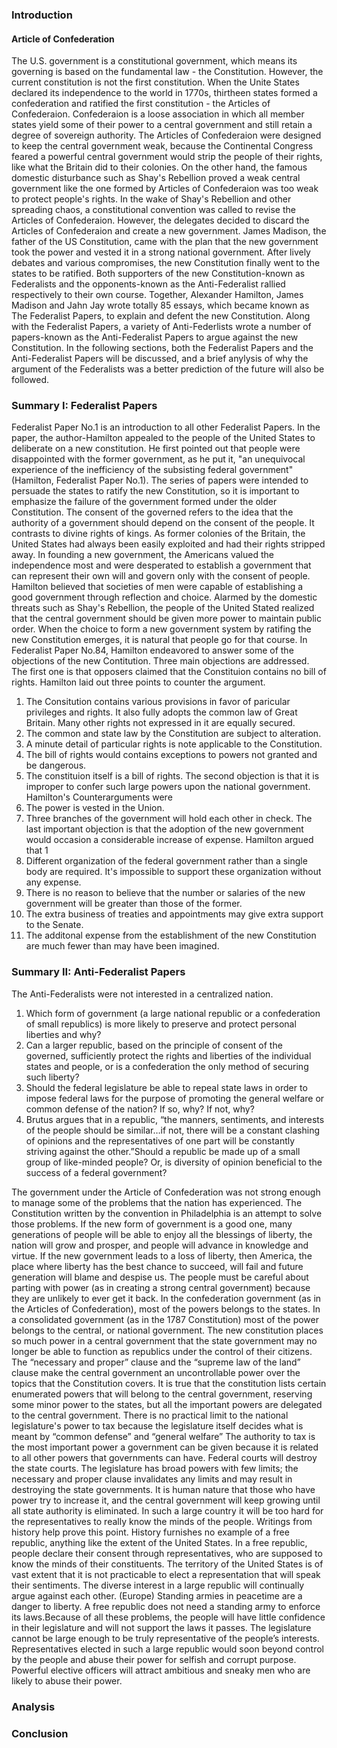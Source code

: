 ### Introduction

#### Article of Confederation

The U.S. government is a constitutional government, which means its governing is based on the fundamental law - the Constitution. However, the current constitution is not the first constitution. When the Unite States declared its independence to the world in 1770s, thirtheen states formed a confederation and ratified the first constitution - the Articles of Confederaion.
Confederaion is a loose association in which all member states yield some of their power to a central government and still retain a degree of sovereign authority. The Articles of Confederaion were designed to keep the central government weak, because the Continental Congress feared a powerful central government would strip the people of their rights, like what the Britain did to their colonies. On the other hand, the famous domestic disturbance such as Shay's Rebellion proved a weak central government like the one formed by Articles of Confederaion was too weak to protect people's rights.
In the wake of Shay's Rebellion and other spreading chaos, a constitutional convention was called to revise the Articles of Confederaion. However, the delegates decided to discard the Articles of Confederaion and create a new government. James Madison, the father of the US Constitution, came with the plan that the new government took the power and vested it in a strong national government. After lively debates and various compromises, the new Constitution finally went to the states to be ratified. Both supporters of the new Constitution-known as Federalists and the opponents-known as the Anti-Federalist rallied respectively to their own course. Together, Alexander Hamilton, James Madison and Jahn Jay wrote totally 85 essays, which became known as The Federalist Papers, to explain and defent the new Constitution. Along with the Federalist Papers, a variety of Anti-Federlists wrote a number of papers-known as the Anti-Federalist Papers to argue against the new Constitution. In the following sections, both the Federalist Papers and the Anti-Federalist Papers will be discussed, and a brief anylysis of why the argument of the Federalists was a better prediction of the future will also be followed.

### Summary I: Federalist Papers
Federalist Paper No.1 is an introduction to all other Federalist Papers. In the paper, the author-Hamilton appealed to the people of the United States to deliberate on a new constitution. He first pointed out that people were disappointed with the former government, as he put it, "an unequivocal experience of the inefficiency of the subsisting federal government" (Hamilton, Federalist Paper No.1). The series of papers were intended to persuade the states to ratify the new Constitution, so it is important to emphasize the failure of the government formed under the older Constitution.
The consent of the governed refers to the idea that the authority of a government should depend on the consent of the people. It contrasts to divine rights of kings. As former colonies of the Britain, the United States had always been easily exploited and had their rights stripped away. In founding a new government, the Americans valued the independence most and were desperated to establish a government that can represent their own will and govern only with the consent of people.
Hamilton believed that societies of men were capable of establishing a good government through reflection and choice. Alarmed by the domestic threats such as Shay's Rebellion, the people of the United Stated realized that the central government should be given more power to maintain public order. When the choice to form a new government system by ratifing the new Constitution emerges, it is natural that people go for that course.
In Federalist Paper No.84, Hamilton endeavored to answer some of the objections of the new Contitution. Three main objections are addressed. The first one is that opposers claimed that the Constituion contains no bill of rights. Hamilton laid out three points to counter the argument.
1. The Consitution contains various provisions in favor of paricular privileges and rights. It also fully adopts the common law of Great Britain. Many other rights not expressed in it are equally secured.
2. The common and state law by the Constitution are subject to alteration.
3. A minute detail of particular rights is note applicable to the Constitution.
4. The bill of rights would contains exceptions to powers not granted and be dangerous.
5. The constituion itself is a bill of rights.
The second objection is that it is improper to confer such large powers upon the national government. Hamilton's Counterarguments were
1. The power is vested in the Union.
2. Three branches of the government will hold each other in check.
The last important objection is that the adoption of the new government would occasion a considerable increase of expense. Hamilton argued that 1
1. Different organization of the federal government rather than a single body are required. It's impossible to support these organization without any expense.
2. There is no reason to believe that the number or salaries of the new government will be greater than those of the former.
3. The extra business of treaties and appointments may give extra support to the Senate.
4. The additonal expense from the establishment of the new Constitution are much fewer than may have been imagined.

### Summary II: Anti-Federalist Papers
The Anti-Federalists were not interested in a centralized nation.
1. Which form of government (a large national republic or a confederation of small republics) is more likely to preserve and protect personal liberties and why?
2. Can a larger republic, based on the principle of consent of the governed, sufficiently protect the rights and liberties of the individual states and people, or is a confederation the only method of securing such liberty?
3. Should the federal legislature be able to repeal state laws in order to impose federal laws for the purpose of promoting the general welfare or common defense of the nation? If so, why? If not, why?
4. Brutus argues that in a republic, “the manners, sentiments, and interests of the people should be similar…if not, there will be a constant clashing of opinions and the representatives of one part will be constantly striving against the other.”Should a republic be made up of a small group of like-minded people? Or, is diversity of opinion beneficial to the success of a federal government?



The government under the Article of Confederation was not strong enough to manage some of the problems that the nation has experienced.
The Constitution written by the convention in Philadelphia is an attempt to solve those problems.
If the new form of government is a good one, many generations of people will be able to enjoy all the blessings of liberty, the nation will grow and prosper, and people will advance in knowledge and virtue.
If the new government leads to a loss of liberty, then America, the place where liberty has the best chance to succeed, will fail and future generation will blame and despise us.
The people must be careful about parting with power  (as in creating a strong central government) because they are unlikely to ever get it back.
In the confederation government (as in the Articles of Confederation), most of the powers belongs to the states. In a consolidated government (as in the 1787 Constitution) most of the power belongs to the central, or national government.
The new constitution places so much power in a central government that the state government may no longer be able to function as republics under the control of their citizens.
The “necessary and proper” clause and the “supreme law of the land” clause make the central government an uncontrollable power over the topics that the Constitution covers.
It is true that the constitution lists certain enumerated powers that will belong to the central government, reserving some minor power to the states, but all the important powers are delegated to the central government.
There is no practical limit to the national legislature's power to tax because the legislature itself decides what is meant by “common defense” and “general welfare”
The authority to tax is the most important power a government can be given because it is related to all other powers that governments can have.
 Federal courts will destroy the state courts.
 The legislature has broad powers with few limits; the necessary and proper clause invalidates any limits and may result in destroying the state governments.
 It is human nature that those who have power try to increase it, and the central government will keep growing until all state authority is eliminated.
In such a large country it will be too hard for the representatives to really know the minds of the people. Writings from history help prove this point.
 History furnishes no example of a free republic, anything like the extent of the United States.
 In a free republic, people declare their consent through representatives, who are supposed to know the minds of their constituents.
 The territory of the United States is of vast extent that it is not practicable to elect a representation that will speak their sentiments.
 The diverse interest in a large republic will continually argue against each other.
 (Europe) Standing armies in peacetime are a danger to liberty.
 A free republic does not need a standing army to enforce its laws.Because of all these problems, the people will have little confidence in their legislature and will not support the laws it passes.
 The legislature cannot be large enough to be truly representative of the people’s interests.
 Representatives elected in such a large republic would soon beyond control by the people and abuse their power for selfish and corrupt purpose.
Powerful elective officers will attract ambitious and sneaky men who are likely to abuse their power.


### Analysis

### Conclusion
